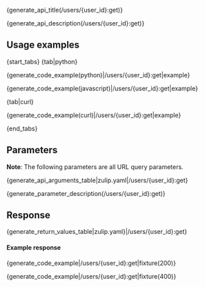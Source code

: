 {generate_api_title(/users/{user_id}:get)}

{generate_api_description(/users/{user_id}:get)}

## Usage examples

{start_tabs}
{tab|python}

{generate_code_example(python)|/users/{user_id}:get|example}

{generate_code_example(javascript)|/users/{user_id}:get|example}

{tab|curl}

{generate_code_example(curl)|/users/{user_id}:get|example}

{end_tabs}

## Parameters

**Note**: The following parameters are all URL query parameters.

{generate_api_arguments_table|zulip.yaml|/users/{user_id}:get}

{generate_parameter_description(/users/{user_id}:get)}

## Response

{generate_return_values_table|zulip.yaml}|/users/{user_id}:get}

#### Example response

{generate_code_example|/users/{user_id}:get|fixture(200)}

{generate_code_example|/users/{user_id}:get|fixture(400)}
